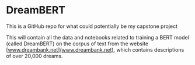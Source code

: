 # DreamBERT
This is a GitHub repo for what could potentially be my capstone project

This will contain all the data and notebooks related to training a BERT model (called DreamBERT) on the corpus of text from the website [www.dreambank.net](www.dreambank.net), 
which contains descriptions of over 20,000 dreams.
